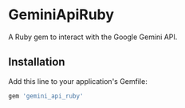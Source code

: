 # GeminiApiRuby

A Ruby gem to interact with the Google Gemini API.

## Installation

Add this line to your application's Gemfile:

```ruby
gem 'gemini_api_ruby'